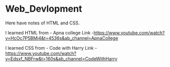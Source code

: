 # Web_Devlopment
Here have notes of HTML and CSS.

I learned HTML from - Apna college
Link -https://www.youtube.com/watch?v=HcOc7P5BMi4&t=4536s&ab_channel=ApnaCollege

I learned CSS from - Code with Harry
Link -https://www.youtube.com/watch?v=Edsxf_NBFrw&t=160s&ab_channel=CodeWithHarry
